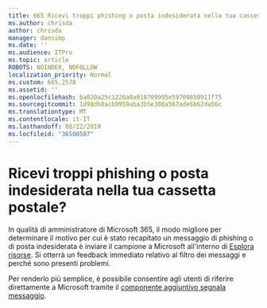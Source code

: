 ```yaml
---
title: 665 Ricevi troppi phishing o posta indesiderata nella tua cassetta postale?
ms.author: chrisda
author: chrisda
manager: dansimp
ms.date: ''
ms.audience: ITPro
ms.topic: article
ROBOTS: NOINDEX, NOFOLLOW
localization_priority: Normal
ms.custom: 665,2578
ms.assetid: ''
ms.openlocfilehash: ba020a25c1220a8a018709995e59709850911f75
ms.sourcegitcommit: 1d98db8acb9959aba3b5e308a567ade6b62da56c
ms.translationtype: MT
ms.contentlocale: it-IT
ms.lasthandoff: 08/22/2019
ms.locfileid: "36500507"
---
```

# <a name="are-you-receiving-too-much-phish-or-spam-in-your-mailbox"></a>Ricevi troppi phishing o posta indesiderata nella tua cassetta postale?

In qualità di amministratore di Microsoft 365, il modo migliore per determinare il motivo per cui è stato recapitato un messaggio di phishing o di posta indesiderata è inviare il campione a Microsoft all'interno di [Esplora risorse](https://protection.office.com/reportsubmission). Si otterrà un feedback immediato relativo al filtro dei messaggi e perché sono presenti problemi.

Per renderlo più semplice, è possibile consentire agli utenti di riferire direttamente a Microsoft tramite il [componente aggiuntivo segnala messaggio](https://appsource.microsoft.com/product/office/WA104381180?src=office&tab=Overview).
